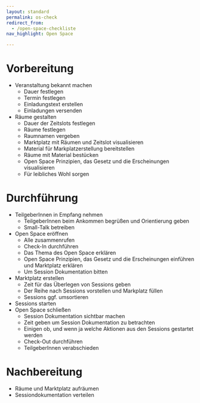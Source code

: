 ```yaml
---
layout: standard
permalink: os-check
redirect_from:
  - /open-space-checkliste
nav_highlight: Open Space

---
```

# Vorbereitung
- Veranstaltung bekannt machen
  - Dauer festlegen
  - Termin festlegen
  - Einladungstext erstellen
  - Einladungen versenden
- Räume gestalten
  - Dauer der Zeitslots festlegen
  - Räume festlegen
  - Raumnamen vergeben
  - Marktplatz mit Räumen und Zeitslot visualisieren
  - Material für Markplatzerstellung bereitstellen
  - Räume mit Material bestücken
  - Open Space Prinzipien, das Gesetz und die Erscheinungen visualisieren
  - Für leibliches Wohl sorgen

# Durchführung
- TeilgeberInnen in Empfang nehmen
  - TeilgeberInnen beim Ankommen begrüßen und Orientierung geben
  - Small-Talk betreiben
- Open Space eröffnen
  - Alle zusammenrufen
  - Check-In durchführen
  - Das Thema des Open Space erklären
  - Open Space Prinzipien, das Gesetz und die Erscheinungen einführen und Marktplatz erklären
  - Um Session Dokumentation bitten
- Marktplatz erstellen
  - Zeit für das Überlegen von Sessions geben
  - Der Reihe nach Sessions vorstellen und Markplatz füllen
  - Sessions ggf. umsortieren
- Sessions starten
- Open Space schließen
  - Session Dokumentation sichtbar machen
  - Zeit geben um Session Dokumentation zu betrachten
  - Einigen ob, und wenn ja welche Aktionen aus den Sessions gestartet werden
  - Check-Out durchführen
  - TeilgeberInnen verabschieden

# Nachbereitung
- Räume und Marktplatz aufräumen
- Sessiondokumentation verteilen
